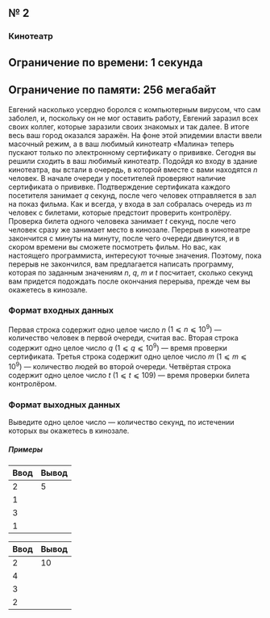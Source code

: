 ## № 2
### Кинотеатр
## Ограничение по времени: $1$ секунда
## Ограничение по памяти: $256$ мегабайт

Евгений насколько усердно боролся с компьютерным вирусом, что сам заболел, и, поскольку он не мог оставить работу, Евгений заразил всех своих коллег, которые заразили своих знакомых и так далее. В итоге весь ваш город оказался заражён. На фоне этой эпидемии власти ввели масочный режим, а в ваш любимый кинотеатр «Малина» теперь пускают только по электронному сертификату о прививке.
Сегодня вы решили сходить в ваш любимый кинотеатр. Подойдя ко входу в здание кинотеатра, вы встали в очередь, в которой вместе с вами находятся _n_ человек. В начале очереди у посетителей проверяют наличие сертификата о прививке. Подтверждение сертификата каждого посетителя занимает _q_ секунд, после чего человек отправляется в зал на показ фильма. Как и всегда, у входа в зал собралась очередь из _m_ человек с билетами, которые предстоит проверить контролёру. Проверка билета одного человека занимает _t_ секунд, после чего человек сразу же занимает место в кинозале.
Перерыв в кинотеатре закончится с минуты на минуту, после чего очереди двинутся, и в скором времени вы сможете посмотреть фильм. Но вас, как настоящего программиста, интересуют точные значения. Поэтому, пока перерыв не закончился, вам предлагается написать программу, которая по заданным значениям _n_, _q_, _m_ и _t_ посчитает, сколько секунд вам придется подождать после окончания перерыва, прежде чем вы окажетесь в кинозале.

### Формат входных данных
Первая строка содержит одно целое число _n_ $(1⩽n⩽10^9)$ &mdash; количество человек в первой очереди, считая вас.
Вторая строка содержит одно целое число _q_ $(1⩽q⩽10^9)$ &mdash; время проверки сертификата.
Третья строка содержит одно целое число _m_ $(1⩽m⩽10^9)$ &mdash; количество людей во второй очереди.
Четвёртая строка содержит одно целое число _t_ $(1⩽t⩽109)$ &mdash; время проверки билета контролёром.

### Формат выходных данных
Выведите одно целое число &mdash; количество секунд, по истечении которых вы окажетесь в кинозале.

##### Примеры

| Ввод | Вывод |
|------|-------|
| 2    | 5   |
| 1  |       |
| 3    |   |
| 1 |       |

| Ввод | Вывод |
|------|-------|
| 2    | 10   |
| 4  |       |
| 3    |   |
| 2 |       |
